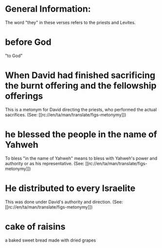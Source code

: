 # General Information:

The word "they" in these verses refers to the priests and Levites.

# before God

"to God"

# When David had finished sacrificing the burnt offering and the fellowship offerings

This is a metonym for David directing the priests, who performed the actual sacrifices. (See: [[rc://en/ta/man/translate/figs-metonymy]])

# he blessed the people in the name of Yahweh

To bless "in the name of Yahweh" means to bless with Yahweh's power and authority or as his representative. (See: [[rc://en/ta/man/translate/figs-metonymy]])

# He distributed to every Israelite

This was done under David's authority and direction. (See: [[rc://en/ta/man/translate/figs-metonymy]])

# cake of raisins

a baked sweet bread made with dried grapes